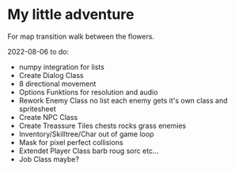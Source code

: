# My little adventure

For map transition walk between the flowers.

2022-08-06 to do:
  - numpy integration for lists
  - Create Dialog Class
  - 8 directional movement
  - Options Funktions for resolution and audio
  - Rework Enemy Class no list each enemy gets it's own class and spritesheet
  - Create NPC Class
  - Create Treassure Tiles chests rocks grass enemies
  - Inventory/Skilltree/Char out of game loop
  - Mask for pixel perfect collisions
  - Extendet Player Class barb roug sorc etc...
  - Job Class maybe?
